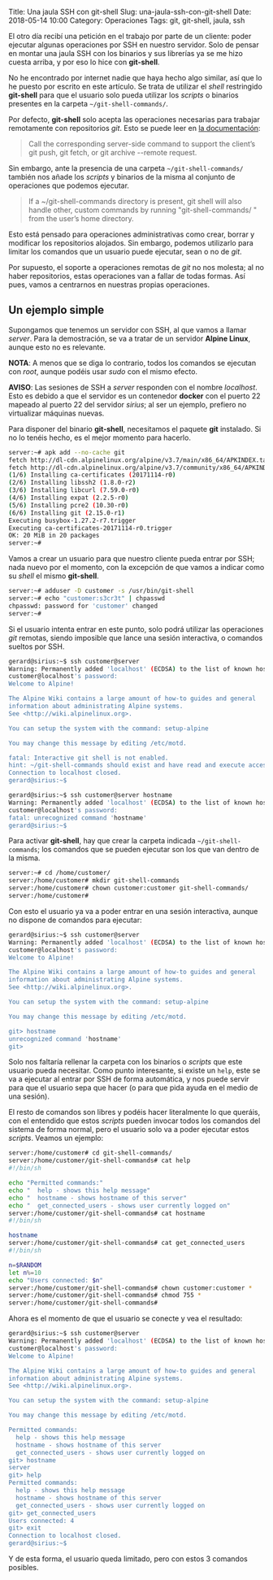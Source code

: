 Title: Una jaula SSH con git-shell
Slug: una-jaula-ssh-con-git-shell
Date: 2018-05-14 10:00
Category: Operaciones
Tags: git, git-shell, jaula, ssh



El otro día recibí una petición en el trabajo por parte de un cliente: poder ejecutar algunas operaciones por SSH en nuestro servidor. Solo de pensar en montar una jaula SSH con los binarios y sus librerías ya se me hizo cuesta arriba, y por eso lo hice con **git-shell**.

No he encontrado por internet nadie que haya hecho algo similar, así que lo he puesto por escrito en este artículo. Se trata de utilizar el *shell* restringido **git-shell** para que el usuario solo pueda utilizar los *scripts* o binarios presentes en la carpeta `~/git-shell-commands/`.

Por defecto, **git-shell** solo acepta las operaciones necesarias para trabajar remotamente con repositorios *git*. Esto se puede leer en [la documentación](https://git-scm.com/docs/git-shell):

> Call the corresponding server-side command to support the client’s git push, git fetch, or git archive --remote request.

Sin embargo, ante la presencia de una carpeta `~/git-shell-commands/` también nos añade los *scripts* y binarios de la misma al conjunto de operaciones que podemos ejecutar.

> If a ~/git-shell-commands directory is present, git shell will also handle other, custom commands by running "git-shell-commands/<command> <arguments>" from the user’s home directory.

Esto está pensado para operaciones administrativas como crear, borrar y modificar los repositorios alojados. Sin embargo, podemos utilizarlo para limitar los comandos que un usuario puede ejecutar, sean o no de *git*.

Por supuesto, el soporte a operaciones remotas de *git* no nos molesta; al no haber repositorios, estas operaciones van a fallar de todas formas. Así pues, vamos a centrarnos en nuestras propias operaciones.

## Un ejemplo simple

Supongamos que tenemos un servidor con SSH, al que vamos a llamar *server*. Para la demostración, se va a tratar de un servidor **Alpine Linux**, aunque esto no es relevante.

**NOTA**: A menos que se diga lo contrario, todos los comandos se ejecutan con *root*, aunque podéis usar *sudo* con el mismo efecto.

**AVISO**: Las sesiones de SSH a *server* responden con el nombre *localhost*. Esto es debido a que el servidor es un contenedor **docker** con el puerto 22 mapeado al puerto 22 del servidor *sirius*; al ser un ejemplo, prefiero no virtualizar máquinas nuevas.

Para disponer del binario **git-shell**, necesitamos el paquete **git** instalado. Si no lo tenéis hecho, es el mejor momento para hacerlo.

```bash
server:~# apk add --no-cache git
fetch http://dl-cdn.alpinelinux.org/alpine/v3.7/main/x86_64/APKINDEX.tar.gz
fetch http://dl-cdn.alpinelinux.org/alpine/v3.7/community/x86_64/APKINDEX.tar.gz
(1/6) Installing ca-certificates (20171114-r0)
(2/6) Installing libssh2 (1.8.0-r2)
(3/6) Installing libcurl (7.59.0-r0)
(4/6) Installing expat (2.2.5-r0)
(5/6) Installing pcre2 (10.30-r0)
(6/6) Installing git (2.15.0-r1)
Executing busybox-1.27.2-r7.trigger
Executing ca-certificates-20171114-r0.trigger
OK: 20 MiB in 20 packages
server:~# 
```

Vamos a crear un usuario para que nuestro cliente pueda entrar por SSH; nada nuevo por el momento, con la excepción de que vamos a indicar como su *shell* el mismo **git-shell**.

```bash
server:~# adduser -D customer -s /usr/bin/git-shell
server:~# echo "customer:s3cr3t" | chpasswd
chpasswd: password for 'customer' changed
server:~# 
```

Si el usuario intenta entrar en este punto, solo podrá utilizar las operaciones *git* remotas, siendo imposible que lance una sesión interactiva, o comandos sueltos por SSH.

```bash
gerard@sirius:~$ ssh customer@server
Warning: Permanently added 'localhost' (ECDSA) to the list of known hosts.
customer@localhost's password: 
Welcome to Alpine!

The Alpine Wiki contains a large amount of how-to guides and general
information about administrating Alpine systems.
See <http://wiki.alpinelinux.org>.

You can setup the system with the command: setup-alpine

You may change this message by editing /etc/motd.

fatal: Interactive git shell is not enabled.
hint: ~/git-shell-commands should exist and have read and execute access.
Connection to localhost closed.
gerard@sirius:~$ 
```

```bash
gerard@sirius:~$ ssh customer@server hostname
Warning: Permanently added 'localhost' (ECDSA) to the list of known hosts.
customer@localhost's password: 
fatal: unrecognized command 'hostname'
gerard@sirius:~$ 
```

Para activar **git-shell**, hay que crear la carpeta indicada `~/git-shell-commands`; los comandos que se pueden ejecutar son los que van dentro de la misma.

```bash
server:~# cd /home/customer/
server:/home/customer# mkdir git-shell-commands
server:/home/customer# chown customer:customer git-shell-commands/
server:/home/customer# 
```

Con esto el usuario ya va a poder entrar en una sesión interactiva, aunque no dispone de comandos para ejecutar:

```bash
gerard@sirius:~$ ssh customer@server
Warning: Permanently added 'localhost' (ECDSA) to the list of known hosts.
customer@localhost's password: 
Welcome to Alpine!

The Alpine Wiki contains a large amount of how-to guides and general
information about administrating Alpine systems.
See <http://wiki.alpinelinux.org>.

You can setup the system with the command: setup-alpine

You may change this message by editing /etc/motd.

git> hostname
unrecognized command 'hostname'
git> 
```

Solo nos faltaría rellenar la carpeta con los binarios o *scripts* que este usuario pueda necesitar. Como punto interesante, si existe un `help`, este se va a ejecutar al entrar por SSH de forma automática, y nos puede servir para que el usuario sepa que hacer (o para que pida ayuda en el medio de una sesión).

El resto de comandos son libres y podéis hacer literalmente lo que queráis, con el entendido que estos *scripts* pueden invocar todos los comandos del sistema de forma normal, pero  el usuario solo va a poder ejecutar estos *scripts*. Veamos un ejemplo:

```bash
server:/home/customer# cd git-shell-commands/
server:/home/customer/git-shell-commands# cat help 
#!/bin/sh

echo "Permitted commands:"
echo "  help - shows this help message"
echo "  hostname - shows hostname of this server"
echo "  get_connected_users - shows user currently logged on"
server:/home/customer/git-shell-commands# cat hostname 
#!/bin/sh

hostname
server:/home/customer/git-shell-commands# cat get_connected_users 
#!/bin/sh

n=$RANDOM
let n%=10
echo "Users connected: $n"
server:/home/customer/git-shell-commands# chown customer:customer *
server:/home/customer/git-shell-commands# chmod 755 *
server:/home/customer/git-shell-commands# 
```

Ahora es el momento de que el usuario se conecte y vea el resultado:

```bash
gerard@sirius:~$ ssh customer@server
Warning: Permanently added 'localhost' (ECDSA) to the list of known hosts.
customer@localhost's password: 
Welcome to Alpine!

The Alpine Wiki contains a large amount of how-to guides and general
information about administrating Alpine systems.
See <http://wiki.alpinelinux.org>.

You can setup the system with the command: setup-alpine

You may change this message by editing /etc/motd.

Permitted commands:
  help - shows this help message
  hostname - shows hostname of this server
  get_connected_users - shows user currently logged on
git> hostname
server
git> help
Permitted commands:
  help - shows this help message
  hostname - shows hostname of this server
  get_connected_users - shows user currently logged on
git> get_connected_users
Users connected: 4
git> exit
Connection to localhost closed.
gerard@sirius:~$ 
```

Y de esta forma, el usuario queda limitado, pero con estos 3 comandos posibles.
